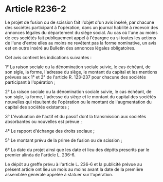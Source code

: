 # Article R236-2

Le projet de fusion ou de scission fait l'objet d'un avis inséré, par chacune des sociétés participant à l'opération, dans un journal habilité à recevoir des annonces légales du département du siège social. Au cas où l'une au moins de ces sociétés fait publiquement appel à l'épargne ou si toutes les actions de l'une d'entre elles au moins ne revêtent pas la forme nominative, un avis est en outre inséré au Bulletin des annonces légales obligatoires.

Cet avis contient les indications suivantes :

1° La raison sociale ou la dénomination sociale suivie, le cas échéant, de son sigle, la forme, l'adresse du siège, le montant du capital et les mentions prévues aux 1° et 2° de l'article R. 123-237 pour chacune des sociétés participant à l'opération ;

2° La raison sociale ou la dénomination sociale suivie, le cas échéant, de son sigle, la forme, l'adresse du siège et le montant du capital des sociétés nouvelles qui résultent de l'opération ou le montant de l'augmentation du capital des sociétés existantes ;

3° L'évaluation de l'actif et du passif dont la transmission aux sociétés absorbantes ou nouvelles est prévue ;

4° Le rapport d'échange des droits sociaux ;

5° Le montant prévu de la prime de fusion ou de scission ;

6° La date du projet ainsi que les date et lieu des dépôts prescrits par le premier alinéa de l'article L. 236-6.

Le dépôt au greffe prévu à l'article L. 236-6 et la publicité prévue au présent article ont lieu un mois au moins avant la date de la première assemblée générale appelée à statuer sur l'opération.
